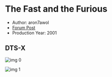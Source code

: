 # The Fast and the Furious

* Author: aron7awol
* [Forum Post](https://www.avsforum.com/threads/bass-eq-for-filtered-movies.2995212/post-56881060)
* Production Year: 2001

## DTS-X

![img 0](https://i.imgur.com/GqgseqE.jpg)

![img 1](https://i.imgur.com/hRUXZJJ.png)


